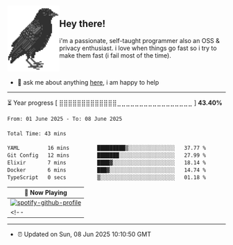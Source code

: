 <img align="left" src="assets/birb.png">

## Hey there!

i'm a passionate, self-taught programmer also an OSS & privacy enthusiast. i love when things go fast so i try to make them fast (i fail most of the time). 

</br>

- 💬 ask me about anything [here](https://github.com/aunsigned/aunsigned/issues), i am happy to help

---

⏳ Year progress [ ⣿⣿⣿⣿⣿⣿⣿⣿⣿⣿⣿⣿⣿⣀⣀⣀⣀⣀⣀⣀⣀⣀⣀⣀⣀⣀⣀⣀⣀⣀ ] **43.40%**

<!--START_SECTION:waka-->

```txt
From: 01 June 2025 - To: 08 June 2025

Total Time: 43 mins

YAML         16 mins         █████████▒░░░░░░░░░░░░░░░   37.77 %
Git Config   12 mins         ███████░░░░░░░░░░░░░░░░░░   27.99 %
Elixir       7 mins          ████▓░░░░░░░░░░░░░░░░░░░░   18.14 %
Docker       6 mins          ███▓░░░░░░░░░░░░░░░░░░░░░   14.74 %
TypeScript   0 secs          ▒░░░░░░░░░░░░░░░░░░░░░░░░   01.18 %
```

<!--END_SECTION:waka-->

| 🎵 Now Playing                                                                                                                 |
| ------------------------------------------------------------------------------------------------------------------------------ |
| [![spotify-github-profile](https://spotify-github-profile.kittinanx.com/api/view?uid=px8z5sqldmqsdd0khq0q8ecd7&cover_image=true&theme=novatorem&show_offline=false&background_color=121212&interchange=false&bar_color=53b14f&bar_color_cover=true)](https://spotify-github-profile.kittinanx.com/api/view?uid=px8z5sqldmqsdd0khq0q8ecd7&redirect=true)
<!-- | <a href="https://status.nmoo.dev/now-playing?open"><img src="https://status.nmoo.dev/now-playing" width="540" height="64"></a> | -->

---

- ⏰ Updated on Sun, 08 Jun 2025 10:10:50 GMT
